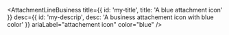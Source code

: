 <AttachmentLineBusiness
  title={{ id: 'my-title', title: 'A blue attachment icon' }}
  desc={{ id: 'my-descrip', desc: 'A business attachement icon with blue color' }}
  ariaLabel="attachement icon"
  color="blue"
/>